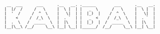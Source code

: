      __  ___      ___      .__   __. .______        ___      .__   __. 
    |  |/  /     /   \     |  \ |  | |   _  \      /   \     |  \ |  | 
    |  '  /     /  ^  \    |   \|  | |  |_)  |    /  ^  \    |   \|  | 
    |    <     /  /_\  \   |  . `  | |   _  <    /  /_\  \   |  . `  | 
    |  .  \   /  _____  \  |  |\   | |  |_)  |  /  _____  \  |  |\   | 
    |__|\__\ /__/     \__\ |__| \__| |______/  /__/     \__\ |__| \__| 

